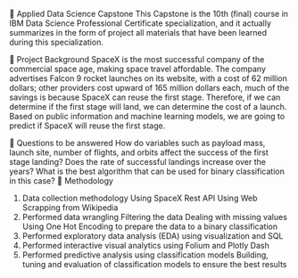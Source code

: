 🚀 Applied Data Science Capstone
This Capstone is the 10th (final) course in IBM Data Science Professional Certificate specialization, and it actually summarizes in the form of project all materials that have been learned during this specialization.

📄 Project Background
SpaceX is the most successful company of the commercial space age, making space travel affordable. The company advertises Falcon 9 rocket launches on its website, with a cost of 62 million dollars; other providers cost upward of 165 million dollars each, much of the savings is because SpaceX can reuse the first stage. Therefore, if we can determine if the first stage will land, we can determine the cost of a launch. Based on public information and machine learning models, we are going to predict if SpaceX will reuse the first stage.

📄 Questions to be answered
How do variables such as payload mass, launch site, number of flights, and orbits affect the success of the first stage landing?
Does the rate of successful landings increase over the years?
What is the best algorithm that can be used for binary classification in this case?
📄 Methodology
1. Data collection methodology
Using SpaceX Rest API
Using Web Scrapping from Wikipedia
2. Performed data wrangling
Filtering the data
Dealing with missing values
Using One Hot Encoding to prepare the data to a binary classification
3. Performed exploratory data analysis (EDA) using visualization and SQL
4. Performed interactive visual analytics using Folium and Plotly Dash
5. Performed predictive analysis using classification models
Building, tuning and evaluation of classification models to ensure the best results
